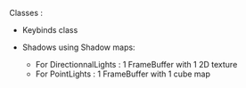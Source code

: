 Classes :

- Keybinds class

- Shadows using Shadow maps:
  - For DirectionnalLights : 1 FrameBuffer with 1 2D texture
  - For PointLights : 1 FrameBuffer with 1 cube map
